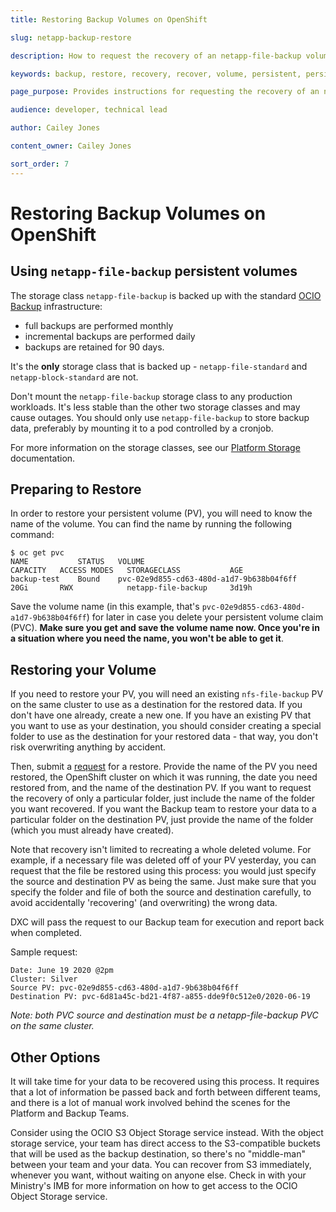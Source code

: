 ```yaml
---
title: Restoring Backup Volumes on OpenShift

slug: netapp-backup-restore

description: How to request the recovery of an netapp-file-backup volume

keywords: backup, restore, recovery, recover, volume, persistent, persistence

page_purpose: Provides instructions for requesting the recovery of an netapp-file-backup volume

audience: developer, technical lead

author: Cailey Jones

content_owner: Cailey Jones

sort_order: 7
---
```

# Restoring Backup Volumes on OpenShift

## Using `netapp-file-backup` persistent volumes

The storage class `netapp-file-backup` is backed up with the standard [OCIO Backup](https://ssbc-client.gov.bc.ca/services/AppHosting/base.htm#databackup) infrastructure:
- full backups are performed monthly
- incremental backups are performed daily
- backups are retained for 90 days.

It's the **only** storage class that is backed up - `netapp-file-standard` and `netapp-block-standard` are not.

Don't mount the `netapp-file-backup` storage class to any production workloads. It's less stable than the other two storage classes and may cause outages. You should only use `netapp-file-backup` to store backup data, preferably by mounting it to a pod controlled by a cronjob.

For more information on the storage classes, see our [Platform Storage](/platform-storage/) documentation.

## Preparing to Restore

In order to restore your persistent volume (PV), you will need to know the name of the volume. You can find the name by running the following command:

```console
$ oc get pvc
NAME           STATUS   VOLUME                                     CAPACITY   ACCESS MODES   STORAGECLASS           AGE
backup-test    Bound    pvc-02e9d855-cd63-480d-a1d7-9b638b04f6ff   20Gi       RWX            netapp-file-backup     3d19h
```

Save the volume name (in this example, that's `pvc-02e9d855-cd63-480d-a1d7-9b638b04f6ff`) for later in case you delete your persistent volume claim (PVC). **Make sure you get and save the volume name now. Once you're in a situation where you need the name, you won't be able to get it**.

## Restoring your Volume

If you need to restore your PV, you will need an existing `nfs-file-backup` PV on the same cluster to use as a destination for the restored data. If you don't have one already, create a new one. If you have an existing PV that you want to use as your destination, you should consider creating a special folder to use as the destination for your restored data - that way, you don't risk overwriting anything by accident.

Then, submit a [request](https://github.com/BCDevOps/devops-requests/issues/new/choose) for a restore. Provide the name of the PV you need restored, the OpenShift cluster on which it was running, the date you need restored from, and the name of the destination PV. If you want to request the recovery of only a particular folder, just include the name of the folder you want recovered. If you want the Backup team to restore your data to a particular folder on the destination PV, just provide the name of the folder (which you must already have created).

Note that recovery isn't limited to recreating a whole deleted volume. For example, if a necessary file was deleted off of your PV yesterday, you can request that the file be restored using this process: you would just specify the source and destination PV as being the same. Just make sure that you specify the folder and file of both the source and destination carefully, to avoid accidentally 'recovering' (and overwriting) the wrong data.

DXC will pass the request to our Backup team for execution and report back when completed.

Sample request:

```text
Date: June 19 2020 @2pm
Cluster: Silver
Source PV: pvc-02e9d855-cd63-480d-a1d7-9b638b04f6ff
Destination PV: pvc-6d81a45c-bd21-4f87-a855-dde9f0c512e0/2020-06-19
```

*Note: both PVC source and destination must be a netapp-file-backup PVC on the same cluster.*

## Other Options

It will take time for your data to be recovered using this process. It requires that a lot of information be passed back and forth between different teams, and there is a lot of manual work involved behind the scenes for the Platform and Backup Teams.

Consider using the OCIO S3 Object Storage service instead. With the object storage service, your team has direct access to the S3-compatible buckets that will be used as the backup destination, so there's no "middle-man" between your team and your data. You can recover from S3 immediately, whenever you want, without waiting on anyone else. Check in with your Ministry's IMB for more information on how to get access to the OCIO Object Storage service.
